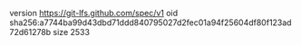 version https://git-lfs.github.com/spec/v1
oid sha256:a7744ba99d43dbd71ddd840795027d2fec01a94f25604df80f123ad72d61278b
size 2533
